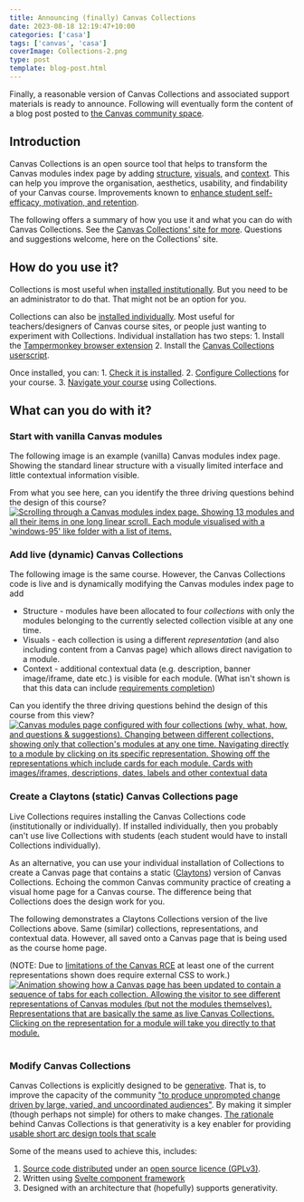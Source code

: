 ```yaml
---
title: Announcing (finally) Canvas Collections
date: 2023-08-18 12:19:47+10:00
categories: ['casa']
tags: ['canvas', 'casa']
coverImage: Collections-2.png
type: post
template: blog-post.html
---
```

Finally, a reasonable version of Canvas Collections and associated support materials is ready to announce. Following will eventually form the content of a blog post posted to [the Canvas community space](https://community.canvaslms.com/t5/Canvas/ct-p/canvas).

## Introduction

Canvas Collections is an open source tool that helps to transform the Canvas modules index page by adding [structure](https://djplaner.github.io/canvas-collections/#structure), [visuals](https://djplaner.github.io/canvas-collections/#visuals), and [context](https://djplaner.github.io/canvas-collections/#context). This can help you improve the organisation, aesthetics, usability, and findability of your Canvas course. Improvements known to [enhance student self-efficacy, motivation, and retention](https://djplaner.github.io/canvas-collections/#why).

The following offers a summary of how you use it and what you can do with Canvas Collections. See the [Canvas Collections' site for more](https://djplaner.github.io/canvas-collections/). Questions and suggestions welcome, here on the Collections' site.

## How do you use it?

Collections is most useful when [installed institutionally](https://djplaner.github.io/canvas-collections/getting-started/install/institutional/). But you need to be an administrator to do that. That might not be an option for you.

Collections can also be [installed individually](https://djplaner.github.io/canvas-collections/getting-started/install/individual/). Most useful for teachers/designers of Canvas course sites, or people just wanting to experiment with Collections. Individual installation has two steps: 1. Install the [Tampermonkey browser extension](https://tampermonkey.net/) 2. Install the [Canvas Collections userscript](https://github.com/djplaner/canvas-collections/raw/main/dist/canvas-collections.user.js).

Once installed, you can: 1. [Check it is installed](https://djplaner.github.io/canvas-collections/getting-started/install/is-it-installed/). 2. [Configure Collections](https://djplaner.github.io/canvas-collections/configure/overview/) for your course. 3. [Navigate your course](https://djplaner.github.io/canvas-collections/navigate/navigate-options/) using Collections.

## What can you do with it?

### Start with vanilla Canvas modules

The following image is an example (vanilla) Canvas modules index page. Showing the standard linear structure with a visually limited interface and little contextual information visible.

From what you see here, can you identify the three driving questions behind the design of this course?[![Scrolling through a Canvas modules index page. Showing 13 modules and all their items in one long linear scroll. Each module visualised with a 'windows-95' like folder with a list of items.](images/vanillaModules.gif)](https://github.com/djplaner/canvas-collections/raw/main/docs/assets/vanillaModules.gif)

### Add live (dynamic) Canvas Collections

The following image is the same course. However, the Canvas Collections code is live and is dynamically modifying the Canvas modules index page to add

- Structure - modules have been allocated to four _collections_ with only the modules belonging to the currently selected collection visible at any one time.
- Visuals - each collection is using a different _representation_ (and also including content from a Canvas page) which allows direct navigation to a module.
- Context - additional contextual data (e.g. description, banner image/iframe, date etc.) is visible for each module. (What isn't shown is that this data can include [requirements completion](https://djplaner.github.io/canvas-collections/reference/conceptual-model/representations/griffith-cards/#progress-ring))

Can you identify the three driving questions behind the design of this course from this view?[![Canvas modules page configured with four collections (why, what, how, and questions & suggestions). Changing between different collections, showing only that collection's modules at any one time. Navigating directly to a module by clicking on its specific representation. Showing off the representations which include cards for each module. Cards with images/iframes, descriptions, dates, labels and other contextual data](images/withCanvasCollections.gif)](https://github.com/djplaner/canvas-collections/blob/main/docs/assets/withCanvasCollections.gif)

### Create a Claytons (static) Canvas Collections page

Live Collections requires installing the Canvas Collections code (institutionally or individually). If installed individually, then you probably can't use live Collections with students (each student would have to install Collections individually).

As an alternative, you can use your individual installation of Collections to create a Canvas page that contains a static ([Claytons](https://australianfoodtimeline.com.au/claytons-enters-australian-vernacular/)) version of Canvas Collections. Echoing the common Canvas community practice of creating a visual home page for a Canvas course. The difference being that Collections does the design work for you.

The following demonstrates a Claytons Collections version of the live Collections above. Same (similar) collections, representations, and contextual data. However, all saved onto a Canvas page that is being used as the course home page.

(NOTE: Due to [limitations of the Canvas RCE](https://community.canvaslms.com/t5/Canvas-Resource-Documents/Canvas-HTML-Editor-Allowlist/ta-p/387066) at least one of the current representations shown does require external CSS to work.)[![Animation showing how a Canvas page has been updated to contain a sequence of tabs for each collection. Allowing the visitor to see different representations of Canvas modules (but not the modules themselves). Representations that are basically the same as live Canvas Collections. Clicking on the representation for a module will take you directly to that module.](images/claytonsCollections.gif)](https://github.com/djplaner/canvas-collections/blob/main/docs/assets/claytonsCollections.gif) 

### Modify Canvas Collections

Canvas Collections is explicitly designed to be [generative](https://djplaner.github.io/canvas-collections/#generativity). That is, to improve the capacity of the community ["to produce unprompted change driven by large, varied, and uncoordinated audiences"](https://en.wikipedia.org/wiki/Generative_systems). By making it simpler (though perhaps not simple) for others to make changes. [The rationale](https://djplaner.github.io/canvas-collections/about/rationale/) behind Canvas Collections is that generativity is a key enabler for providing [usable short arc design tools that scale](https://djplaner.github.io/canvas-collections/about/rationale/#usable-short-arc-design-tools-that-scale)

Some of the means used to achieve this, includes:

1. [Source code distributed](https://github.com/djplaner/canvas-collections) under an [open source licence (GPLv3)](https://github.com/djplaner/canvas-collections/blob/main/LICENSE).
2. Written using [Svelte component framework](https://svelte.dev/)
3. Designed with an architecture that (hopefully) supports generativity.
